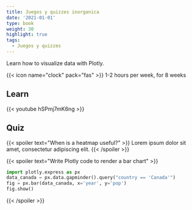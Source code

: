 ```yaml
---
title: Juegos y quizzes inorganica
date: '2021-01-01'
type: book
weight: 30
highlight: true
tags:
  - Juegos y quizzes
---
```


Learn how to visualize data with Plotly.

<!--more-->

{{< icon name="clock" pack="fas" >}} 1-2 hours per week, for 8 weeks

## Learn

{{< youtube hSPmj7mK6ng >}}

## Quiz

{{< spoiler text="When is a heatmap useful?" >}}
Lorem ipsum dolor sit amet, consectetur adipiscing elit.
{{< /spoiler >}}

{{< spoiler text="Write Plotly code to render a bar chart" >}}

```python
import plotly.express as px
data_canada = px.data.gapminder().query("country == 'Canada'")
fig = px.bar(data_canada, x='year', y='pop')
fig.show()
```

{{< /spoiler >}}
